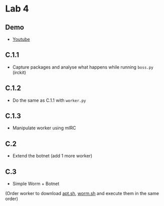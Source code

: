 # Lab 4

## Demo
- [Youtube](https://youtu.be/c692HAUs_64)

## C.1.1
- Capture packages and analyse what happens while running `boss.py` (irckit)

## C.1.2
- Do the same as C.1.1 with `worker.py`

## C.1.3
- Manipulate worker using mIRC

## C.2
- Extend the botnet (add 1 more worker)

## C.3
- Simple Worm + Botnet

(Order worker to download [apt.sh](https://github.com/uit-anhvuk13/uit.nt230.labs/blob/master/lab4/apt.sh), [worm.sh](https://github.com/uit-anhvuk13/uit.nt230.labs/blob/master/lab4/worm.sh) and execute them in the same order)
